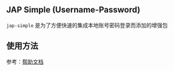 ## JAP Simple (Username-Password)

`jap-simple` 是为了方便快速的集成本地账号密码登录而添加的增强包

## 使用方法

参考：[帮助文档](https://justauth.plus/quickstart/jap-simple/)